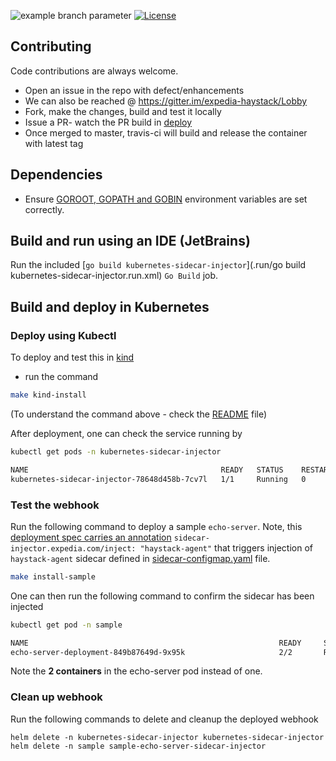 ![example branch parameter](https://github.com/ExpediaGroup/kubernetes-sidecar-injector/actions/workflows/deploy.yaml/badge.svg?branch=master)
[![License](https://img.shields.io/badge/license-Apache%20License%202.0-blue.svg)](https://github.com/ExpediaGroup/kubernetes-sidecar-injector/blob/master/LICENSE)

## Contributing

Code contributions are always welcome.

* Open an issue in the repo with defect/enhancements
* We can also be reached @ https://gitter.im/expedia-haystack/Lobby
* Fork, make the changes, build and test it locally
* Issue a PR- watch the PR build in [deploy](https://github.com/ExpediaGroup/kubernetes-sidecar-injector/actions)
* Once merged to master, travis-ci will build and release the container with latest tag


## Dependencies

* Ensure [GOROOT, GOPATH and GOBIN](https://www.programming-books.io/essential/go/d6da4b8481f94757bae43be1fdfa9e73-gopath-goroot-gobin) environment variables are set correctly.

## Build and run using an IDE (JetBrains)
Run the included [`go build kubernetes-sidecar-injector`](.run/go build kubernetes-sidecar-injector.run.xml) `Go Build` job.

## Build and deploy in Kubernetes

### Deploy using Kubectl

To deploy and test this in [kind](https://kind.sigs.k8s.io/docs/user/quick-start/#installation/)

* run the command

```bash
make kind-install
```
(To understand the command above - check the [README](README.md) file)

After deployment, one can check the service running by

```bash
kubectl get pods -n kubernetes-sidecar-injector

NAME                                           READY   STATUS    RESTARTS   AGE
kubernetes-sidecar-injector-78648d458b-7cv7l   1/1     Running   0          32m
```

### Test the webhook

Run the following command to deploy a sample `echo-server`. Note, this [deployment spec carries an annotation](sample/chart/echo-server/templates/echo-server.yaml#L16) `sidecar-injector.expedia.com/inject: "haystack-agent"` that triggers injection of `haystack-agent` sidecar defined in [sidecar-configmap.yaml](sample/chart/echo-server/templates/sidecar-configmap.yaml) file.

```bash
make install-sample
```

One can then run the following command to confirm the sidecar has been injected

```bash
kubectl get pod -n sample

NAME                                                        READY     STATUS             RESTARTS   AGE
echo-server-deployment-849b87649d-9x95k                     2/2       Running            0          4m
```

Note the **2 containers** in the echo-server pod instead of one. 

### Clean up webhook

Run the following commands to delete and cleanup the deployed webhook

```
helm delete -n kubernetes-sidecar-injector kubernetes-sidecar-injector
helm delete -n sample sample-echo-server-sidecar-injector
```






